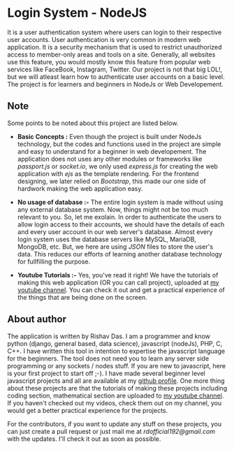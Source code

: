 # Login System - NodeJS

It is a user authentication system where users can login to their respective user accounts. User authentication is very common in modern web application. It is a security mechanism that is used to restrict unauthorized access to member-only areas and tools on a site. Generally, all websites use this feature, you would mostly know this feature from popular web services like FaceBook, Instagram, Twitter. Our project is not that big LOL!, but we will atleast learn how to authenticate user accounts on a basic level. The project is for learners and beginners in NodeJs or Web Developement.

## Note

Some points to be noted about this project are listed below.

* __Basic Concepts :__ Even though the project is built under NodeJs technology, but the codes and functions used in the project are simple and easy to understand for a beginner in web developement. The application does not uses any other modules or frameworks like _passport.js_ or _socket.io_, we only used _express.js_ for creating the web application with _ejs_ as the template rendering. For the frontend designing, we later relied on _Bootstrap_, this made our one side of hardwork making the web application easy.

* __No usage of database :-__ The entire login system is made without using any external database system. Now, things might not be too much relevant to you. So, let me exolain. In order to authenticate the users to allow login access to their accounts, we should have the details of each and every user account in our web server's database. Almost every login system uses the database servers like MySQL, MariaDB, MongoDB, etc. But, we here are using _JSON_ files to store the user's data. This reduces our efforts of learning another database technology for fullfilling the purpose.

* __Youtube Tutorials :-__ Yes, you've read it right! We have the tutorials of making this web application (OR you can call project), uploaded at [my youtube channel](https://www.youtube.com/channel/UCfp-xR7cpyLOXVW8MYr59WA). You can check it out and get a practical experience of the things that are being done on the screen.

## About author

The application is written by Rishav Das. I am a programmer and know python (django, general based, data science), javascript (nodeJs), PHP, C, C++. I have written this tool in intention to expertise the javascript language for the beginners. The tool does not need you to learn any server side programming or any sockets / nodes stuff. If you are new to javascript, here is your first project to start off ;-). I have made several beginner level javascript projects and all are available at my [github profile](https://github.com/rdofficial). One more thing about these projects are that the tutorials of making these projects including coding section, mathematical section are uploaded to [my youtube channel](https://www.youtube.com/channel/UCfp-xR7cpyLOXVW8MYr59WA). If you haven't checked out my videos, check them out on my channel, you would get a better practical experience for the projects.

For the contributors, if you want to update any stuff on these projects, you can just create a pull request or just mail me at _rdofficial192@gmail.com_ with the updates. I'll check it out as soon as possible.